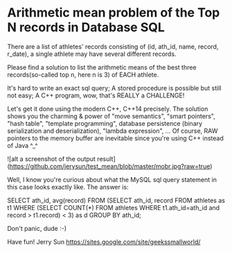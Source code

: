 # Arithmetic mean problem of the Top N records in Database SQL

There are a list of athletes' records consisting of (id, ath_id, name,
record, r_date), a single athlete may have several different records.

Please find a solution to list the arithmetic means of the best
three records(so-called top n, here n is 3) of EACH athlete.

It's hard to write an exact sql query; A stored procedure is possible but
still not easy; A C++ program, wow, that's REALLY a CHALLENGE!

Let's get it done using the modern C++, C++14 precisely. The solution shows
you the charming & power of "move semantics", "smart pointers", "hash table", 
"template programming", database persistence (binary serialization and 
deserialization), "lambda expression", ... Of course, RAW pointers to the 
memory buffer are inevitable since you're using C++ instead of Java ^_^

![alt a screenshot of the output result]
(https://github.com/jerysun/test_mean/blob/master/mobr.jpg?raw=true)

Well, I know you're curious about what the MySQL sql query statement in this
case looks exactly like. The answer is:

SELECT ath_id, avg(record)
FROM 
(SELECT ath_id, record
 FROM athletes as t1
 WHERE 
 (SELECT COUNT(*) FROM athletes
  WHERE t1.ath_id=ath_id and record > t1.record) < 3) as d
GROUP BY ath_id;

Don't panic, dude :-)

Have fun!
Jerry Sun
https://sites.google.com/site/geekssmallworld/
